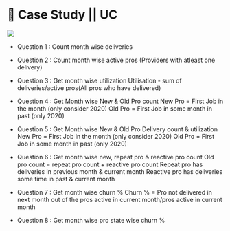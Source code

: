 
# 🚀 Case Study || UC
![](https://user-images.githubusercontent.com/67474818/132960881-f3867344-7e1c-4795-9d4d-d56969fe38a1.png)

- Question 1 :
Count month wise deliveries 

- Question 2 : 
Count month wise active pros (Providers with atleast one delivery)

- Question 3 :  Get month wise utilization
Utilisation - sum of deliveries/active pros(All pros who have delivered)

- Question  4 : Get Month wise New & Old Pro count
New Pro = First Job in the month (only consider 2020)
Old Pro  = First Job in some month in past (only 2020)

- Question  5 : Get Month wise New & Old Pro Delivery  count & utilization
New Pro = First Job in the month (only consider 2020)
Old Pro  = First Job in some month in past (only 2020)

- Question 6 : Get month wise new, repeat pro & reactive pro count 
Old pro count = repeat pro count + reactive pro count
Repeat pro has deliveries in previous month & current month
Reactive pro has deliveries some time in past & current month

- Question 7 :
Get month wise churn % 
Churn % = Pro not delivered in next month out of the pros active in current month/pros active in current month

- Question 8 :  Get month wise pro state wise churn % 






















